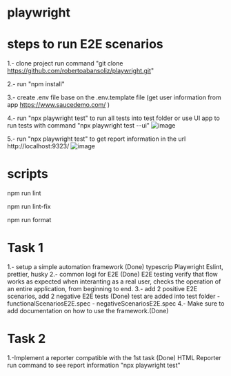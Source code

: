 # playwright

# steps to run E2E scenarios

1.- clone project run command "git clone https://github.com/robertoabansoliz/playwright.git"

2.- run "npm install"

3.- create .env file base on the .env.template file (get user information from app https://www.saucedemo.com/ )

4.- run "npx playwright test" to run all tests into test folder or use UI app to run tests with command "npx playwright test --ui"
![image](https://github.com/robertoabansoliz/playwright/assets/20482117/d7b125e3-5127-46d1-8362-a1582050ad0e)

5.- run "npx playwright test" to get report information in the url http://localhost:9323/
![image](https://github.com/robertoabansoliz/playwright/assets/20482117/98c48fc4-274b-4cb0-b21b-28de0920e25d)


# scripts

npm run lint

npm run lint-fix

npm run format

# Task 1

1.- setup a simple automation framework (Done)
typescrip
Playwright
Eslint, prettier, husky
2.- common logi for E2E (Done)
E2E testing verify that flow works as expected when interanting as a real user,
checks the operation of an entire application, from beginning to end.
3.- add 2 positive E2E scenarios, add 2 negative E2E tests (Done)
test are added into test folder - functionalScenariosE2E.spec - negativeScenariosE2E.spec
4.- Make sure to add documentation on how to use the framework.(Done)

# Task 2

1.-Implement a reporter compatible with the 1st task (Done)
HTML Reporter
run command to see report information "npx playwright test"
